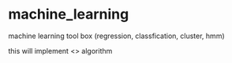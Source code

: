 machine_learning
================

machine learning tool box (regression, classfication, cluster, hmm)

this will implement <<The Element of Statistical Learning>> algorithm
